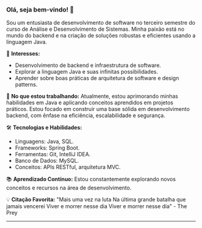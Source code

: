 ### Olá, seja bem-vindo! 👋

Sou um entusiasta de desenvolvimento de software no terceiro semestre do curso de Análise e Desenvolvimento de Sistemas. Minha paixão está no mundo do backend e na criação de soluções robustas e eficientes usando a linguagem Java.

🌟 **Interesses:**
- Desenvolvimento de backend e infraestrutura de software.
- Explorar a linguagem Java e suas infinitas possibilidades.
- Aprender sobre boas práticas de arquitetura de software e design patterns.

🚀 **No que estou trabalhando:**
Atualmente, estou aprimorando minhas habilidades em Java e aplicando conceitos aprendidos em projetos práticos. Estou focado em construir uma base sólida em desenvolvimento backend, com ênfase na eficiência, escalabilidade e segurança.

🛠️ **Tecnologias e Habilidades:**
- Linguagens: Java, SQL.
- Frameworks: Spring Boot.
- Ferramentas: Git, IntelliJ IDEA.
- Banco de Dados: MySQL.
- Conceitos: APIs RESTful, arquitetura MVC.

📚 **Aprendizado Contínuo:**
Estou constantemente explorando novos conceitos e recursos na área de desenvolvimento. 

💡 **Citação Favorita:**
"Mais uma vez na luta
 Na última grande batalha que jamais vencerei
 Viver e morrer nesse dia
 Viver e morrer nesse dia"
              - The Prey

---
<!--
**miershooptier0/miershooptier0** is a ✨ _special_ ✨ repository because its `README.md` (this file) appears on your GitHub profile.

Here are some ideas to get you started:

- 🔭 I’m currently working on ...
- ☕ I’m currently learning Java language
- 👯 I’m looking to collaborate on ...
- 🤔 I’m looking for help with ...
- 💬 Ask me about ...
- 📫 How to reach me: ...
- 😄 Pronouns: ...
- ⚡ Fun fact: ...
-->
